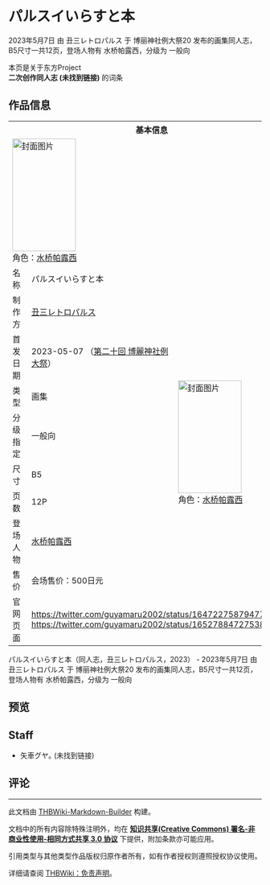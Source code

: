 # パルスイいらすと本

<!-- source html: G:\repos\THBWiki-Markdown-Builder\THBWikiMarkdown\Temp\main\6\68\ns0%3A%E3%83%91%E3%83%AB%E3%82%B9%E3%82%A4%E3%81%84%E3%82%89%E3%81%99%E3%81%A8%E6%9C%AC.html -->

2023年5月7日 由 丑三レトロパルス 于 博丽神社例大祭20 发布的画集同人志，B5尺寸一共12页，登场人物有 水桥帕露西，分级为 一般向

本页是关于东方Project  
 **二次创作同人志 (未找到链接)** 的词条
## 作品信息

<table><tbody><tr><th colspan="3">基本信息</th></tr><tr><td class="cover-artwork-mobile" colspan="2"><a href="./文件-パルスイいらすと本封面.jpg.md" class="image" title="封面图片"><img alt="封面图片" src="https://upload.thwiki.cc/thumb/8/8d/%E3%83%91%E3%83%AB%E3%82%B9%E3%82%A4%E3%81%84%E3%82%89%E3%81%99%E3%81%A8%E6%9C%AC%E5%B0%81%E9%9D%A2.jpg/126px-%E3%83%91%E3%83%AB%E3%82%B9%E3%82%A4%E3%81%84%E3%82%89%E3%81%99%E3%81%A8%E6%9C%AC%E5%B0%81%E9%9D%A2.jpg" decoding="async" loading="lazy" width="126" height="224" srcset="https://upload.thwiki.cc/thumb/8/8d/%E3%83%91%E3%83%AB%E3%82%B9%E3%82%A4%E3%81%84%E3%82%89%E3%81%99%E3%81%A8%E6%9C%AC%E5%B0%81%E9%9D%A2.jpg/189px-%E3%83%91%E3%83%AB%E3%82%B9%E3%82%A4%E3%81%84%E3%82%89%E3%81%99%E3%81%A8%E6%9C%AC%E5%B0%81%E9%9D%A2.jpg 1.5x, https://upload.thwiki.cc/thumb/8/8d/%E3%83%91%E3%83%AB%E3%82%B9%E3%82%A4%E3%81%84%E3%82%89%E3%81%99%E3%81%A8%E6%9C%AC%E5%B0%81%E9%9D%A2.jpg/252px-%E3%83%91%E3%83%AB%E3%82%B9%E3%82%A4%E3%81%84%E3%82%89%E3%81%99%E3%81%A8%E6%9C%AC%E5%B0%81%E9%9D%A2.jpg 2x" data-file-width="1152" data-file-height="2048"></a><div class="cover-char">角色：<a href="./水桥帕露西.md" title="水桥帕露西">水桥帕露西</a></div></td>
</tr><tr><td class="label">名称</td><td colspan="2"> パルスイいらすと本 </td></tr><tr><td class="label">制作方</td><td><a href="./丑三レトロパルス.md" title="丑三レトロパルス">丑三レトロパルス</a></td><td class="cover-artwork" rowspan="8" style="min-width:224px;"><a href="./文件-パルスイいらすと本封面.jpg.md" class="image" title="封面图片"><img alt="封面图片" src="https://upload.thwiki.cc/thumb/8/8d/%E3%83%91%E3%83%AB%E3%82%B9%E3%82%A4%E3%81%84%E3%82%89%E3%81%99%E3%81%A8%E6%9C%AC%E5%B0%81%E9%9D%A2.jpg/126px-%E3%83%91%E3%83%AB%E3%82%B9%E3%82%A4%E3%81%84%E3%82%89%E3%81%99%E3%81%A8%E6%9C%AC%E5%B0%81%E9%9D%A2.jpg" decoding="async" loading="lazy" width="126" height="224" srcset="https://upload.thwiki.cc/thumb/8/8d/%E3%83%91%E3%83%AB%E3%82%B9%E3%82%A4%E3%81%84%E3%82%89%E3%81%99%E3%81%A8%E6%9C%AC%E5%B0%81%E9%9D%A2.jpg/189px-%E3%83%91%E3%83%AB%E3%82%B9%E3%82%A4%E3%81%84%E3%82%89%E3%81%99%E3%81%A8%E6%9C%AC%E5%B0%81%E9%9D%A2.jpg 1.5x, https://upload.thwiki.cc/thumb/8/8d/%E3%83%91%E3%83%AB%E3%82%B9%E3%82%A4%E3%81%84%E3%82%89%E3%81%99%E3%81%A8%E6%9C%AC%E5%B0%81%E9%9D%A2.jpg/252px-%E3%83%91%E3%83%AB%E3%82%B9%E3%82%A4%E3%81%84%E3%82%89%E3%81%99%E3%81%A8%E6%9C%AC%E5%B0%81%E9%9D%A2.jpg 2x" data-file-width="1152" data-file-height="2048"></a><div class="cover-char">角色：<a href="./水桥帕露西.md" title="水桥帕露西">水桥帕露西</a></div></td>
</tr><tr><td class="label">首发日期</td><td>2023-05-07&#160;（<a href="/展会作品列表?e=%E5%8D%9A%E4%B8%BD%E7%A5%9E%E7%A4%BE%E4%BE%8B%E5%A4%A7%E7%A5%AD%2320">第二十回 博麗神社例大祭</a>）</td></tr><tr><td class="label">类型</td><td>画集</td></tr><tr><td class="label">分级指定</td><td>一般向</td></tr><tr><td class="label">尺寸</td><td>B5</td></tr><tr><td class="label">页数</td><td>12P</td></tr><tr><td class="label">登场人物</td><td><a href="./水桥帕露西.md" title="水桥帕露西">水桥帕露西</a></td></tr><tr><td class="label">售价</td><td>会场售价：500日元</td></tr>
<tr><td class="label">官网页面</td><td colspan="2"><a rel="nofollow" class="external free" href="https://twitter.com/guyamaru2002/status/1647227587947798528">https://twitter.com/guyamaru2002/status/1647227587947798528</a><br><a rel="nofollow" class="external free" href="https://twitter.com/guyamaru2002/status/1652788472753815552">https://twitter.com/guyamaru2002/status/1652788472753815552</a></td></tr></tbody></table>

パルスイいらすと本（同人志，丑三レトロパルス，2023） - 2023年5月7日 由 丑三レトロパルス 于 博丽神社例大祭20 发布的画集同人志，B5尺寸一共12页，登场人物有 水桥帕露西，分级为 一般向
## 预览
## Staff
- 矢車グヤ｡ (未找到链接)

## 评论




---

此文档由 [THBWiki-Markdown-Builder](https://github.com/Delsin-Yu/THBWiki-Markdown-Builder) 构建。

文档中的所有内容除特殊注明外，均在 [**知识共享(Creative Commons) 署名-非商业性使用-相同方式共享 3.0 协议**](https://creativecommons.org/licenses/by-sa/3.0/deed.zh-hans) 下提供，附加条款亦可能应用。

引用类型与其他类型作品版权归原作者所有，如有作者授权则遵照授权协议使用。

详细请查阅 [THBWiki：免责声明](https://thbwiki.cc/THBWiki:%E5%85%8D%E8%B4%A3%E5%A3%B0%E6%98%8E)。

